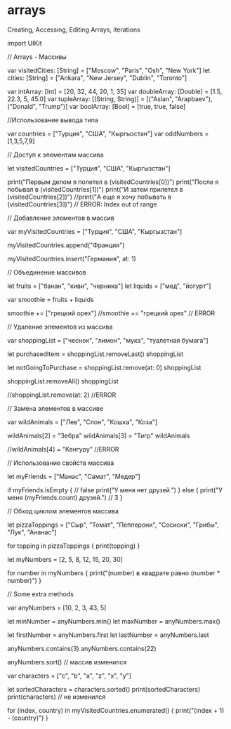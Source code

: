 # arrays
Creating, Accessing, Editing Arrays, iterations

import UIKit

// Arrays - Массивы

var visitedCities: [String] = ["Moscow", "Paris", "Osh", "New York"]
let cities: [String] = ["Ankara", "New Jersey", "Dublin", "Toronto"]

var intArray: [Int] = [20, 32, 44, 20, 1, 35]
var doubleArray: [Double] = [1.5, 22.3, 5, 45.0]
var tupleArray: [(String, String)] = [("Aslan", "Arapbaev"), ("Donald", "Trump")]
var boolArray: [Bool] = [true, true, false]

//Использование вывода типа

var countries = ["Турция", "США", "Кыргызстан"]
var oddNumbers = [1,3,5,7,9]


// Доступ к элементам массива

let visitedCountries = ["Турция", "США", "Кыргызстан"]

print("Первым делом я полетел в \(visitedCountries[0])")
print("После я побывал в \(visitedCountries[1])")
print("И затем прилетел в \(visitedCountries[2])")
//print("А еще я хочу побывать в \(visitedCountries[3])")    // ERROR: Index out of range


// Добавление элементов в массив

var myVisitedCountries = ["Турция", "США", "Кыргызстан"]

myVisitedCountries.append("Франция")

myVisitedCountries.insert("Германия", at: 1)


// Объединение массивов

let fruits = ["банан", "киви", "черника"]
let liquids = ["мед", "йогурт"]

var smoothie = fruits + liquids

smoothie += ["грецкий орех"]
//smoothie += "грецкий орех"   // ERROR


// Удаление элементов из массива

var shoppingList = ["чеснок", "лимон", "мука", "туалетная бумага"]

let purchasedItem = shoppingList.removeLast()
shoppingList

let notGoingToPurchase = shoppingList.remove(at: 0)
shoppingList


shoppingList.removeAll()
shoppingList

//shoppingList.remove(at: 2)   //ERROR



// Замена элементов в массиве

var wildAnimals = ["Лев", "Слон", "Кошка", "Коза"]

wildAnimals[2] = "Зебра"
wildAnimals[3] = "Тигр"
wildAnimals

//wildAnimals[4] = "Кенгуру"   //ERROR



// Использование свойств массива

let myFriends = ["Манас", "Самат", "Медер"]

if myFriends.isEmpty {    // false
    print("У меня нет друзей.")
} else {
    print("У меня \(myFriends.count) друзей.")  // 3
}

// Обход циклом элементов массива

let pizzaToppings = ["Сыр", "Томат", "Пепперони", "Сосиски", "Грибы", "Лук", "Ананас"]

for topping in pizzaToppings {
    print(topping)
}


let myNumbers = [2, 5, 8, 12, 15, 20, 30]

for number in myNumbers {
    print("\(number) в квадрате равно \(number * number)")
}


// Some extra methods

var anyNumbers = [10, 2, 3, 43, 5]

let minNumber = anyNumbers.min()
let maxNumber = anyNumbers.max()

let firstNumber = anyNumbers.first
let lastNumber = anyNumbers.last

anyNumbers.contains(3)
anyNumbers.contains(22)

anyNumbers.sort() // массив изменился

var characters = ["c", "b", "a", "z", "x", "y"]


let sortedCharacters = characters.sorted()
print(sortedCharacters)
print(characters)  // не изменился


for (index, country) in myVisitedCountries.enumerated() {
    print("\(index + 1) - \(country)")
}

